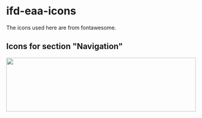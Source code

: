 # ifd-eaa-icons

The icons used here are from fontawesome.

## Icons for section "Navigation"

<img src="https://fontawesome.com/e86afa90-ee51-4f9d-b0d6-65c0ba3f42e1" width="100%" height="144">

